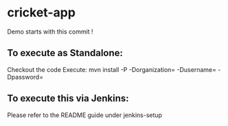 # cricket-app
Demo starts with this commit !

## To execute as Standalone:

Checkout the code
Execute: mvn install -P<profileID> -Dorganization=<Apigee Edge org name> -Dusername=<Apigee Edge username> -Dpassword=<ApigeeEdge Password>

## To execute this via Jenkins:

Please refer to the README guide under jenkins-setup